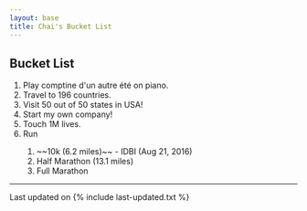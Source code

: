 ```yaml
---
layout: base
title: Chai's Bucket List
---
```



## <i class="fa fa-chevron-right"></i> Bucket List

<ol>
  <li>Play comptine d'un autre été on piano.</li>
  <li>Travel to 196 countries.</li>
  <li>Visit 50 out of 50 states in USA!</li>
  <li>Start my own company!</li>
  <li>Touch 1M lives.</li>
  <li>Run</li>
  <ol>
    <li>~~10k (6.2 miles)~~ - IDBI (Aug 21, 2016)</li>
    <li>Half Marathon (13.1 miles)</li>
    <li>Full Marathon</li>
  </ol>

</ol>


---

Last updated on {% include last-updated.txt %}
